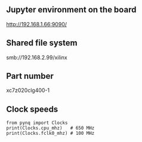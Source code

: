 ## Jupyter environment on the board
http://192.168.1.66:9090/

## Shared file system
smb://192.168.2.99/xilinx

## Part number
xc7z020clg400-1

## Clock speeds
```
from pynq import Clocks
print(Clocks.cpu_mhz)   # 650 MHz
print(Clocks.fclk0_mhz) # 100 MHz
```
